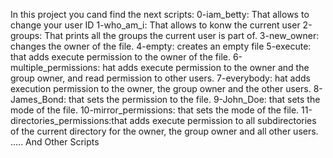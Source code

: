 In this project you cand find the next scripts:
0-iam_betty: That allows to change your user ID
1-who_am_i: That allows to konw the current user 
2-groups: That prints all the groups the current user is part of.
3-new_owner: changes the owner of the file.
4-empty: creates an empty file
5-execute: that adds execute permission to the owner of the file.
6-multiple_permissions: hat adds execute permission to the owner and the group owner, and read permission to other users.
7-everybody: hat adds execution permission to the owner, the group owner and the other users.
8-James_Bond:  that sets the permission to the file.
9-John_Doe:  that sets the mode of the file.
10-mirror_permissions: that sets the mode of the file.
11-directories_permissions:that adds execute permission to all subdirectories of the current directory for the owner, the group owner and all other users.
..... And Other Scripts

